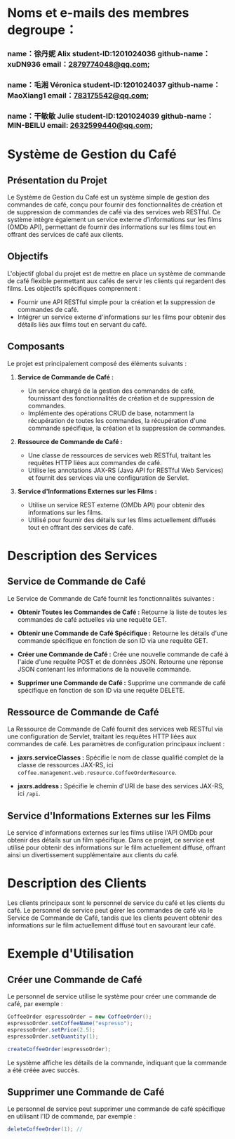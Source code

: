 # Noms et e-mails des membres degroupe：
### name：徐丹妮 Alix      student-ID:1201024036   github-name：xuDN936    email：2879774048@qq.com; 
### name：毛湘   Véronica  student-ID:1201024037   github-name：MaoXiang1  email：783175542@qq.com;
### name：干敏敏 Julie     student-ID:1201024039   github-name：MIN-BEILU  email: 2632599440@qq.com;

# Système de Gestion du Café

## Présentation du Projet

Le Système de Gestion du Café est un système simple de gestion des commandes de café, conçu pour fournir des fonctionnalités de création et de suppression de commandes de café via des services web RESTful. Ce système intègre également un service externe d'informations sur les films (OMDb API), permettant de fournir des informations sur les films tout en offrant des services de café aux clients.

## Objectifs

L'objectif global du projet est de mettre en place un système de commande de café flexible permettant aux cafés de servir les clients qui regardent des films. Les objectifs spécifiques comprennent :

- Fournir une API RESTful simple pour la création et la suppression de commandes de café.
- Intégrer un service externe d'informations sur les films pour obtenir des détails liés aux films tout en servant du café.

## Composants

Le projet est principalement composé des éléments suivants :

1. **Service de Commande de Café :**
   - Un service chargé de la gestion des commandes de café, fournissant des fonctionnalités de création et de suppression de commandes.
   - Implémente des opérations CRUD de base, notamment la récupération de toutes les commandes, la récupération d'une commande spécifique, la création et la suppression de commandes.

2. **Ressource de Commande de Café :**
   - Une classe de ressources de services web RESTful, traitant les requêtes HTTP liées aux commandes de café.
   - Utilise les annotations JAX-RS (Java API for RESTful Web Services) et fournit des services via une configuration de Servlet.

3. **Service d'Informations Externes sur les Films :**
   - Utilise un service REST externe (OMDb API) pour obtenir des informations sur les films.
   - Utilisé pour fournir des détails sur les films actuellement diffusés tout en offrant des services de café.

# Description des Services

## Service de Commande de Café

Le Service de Commande de Café fournit les fonctionnalités suivantes :

- **Obtenir Toutes les Commandes de Café :** Retourne la liste de toutes les commandes de café actuelles via une requête GET.

- **Obtenir une Commande de Café Spécifique :** Retourne les détails d'une commande spécifique en fonction de son ID via une requête GET.

- **Créer une Commande de Café :** Crée une nouvelle commande de café à l'aide d'une requête POST et de données JSON. Retourne une réponse JSON contenant les informations de la nouvelle commande.

- **Supprimer une Commande de Café :** Supprime une commande de café spécifique en fonction de son ID via une requête DELETE.

## Ressource de Commande de Café

La Ressource de Commande de Café fournit des services web RESTful via une configuration de Servlet, traitant les requêtes HTTP liées aux commandes de café. Les paramètres de configuration principaux incluent :

- **jaxrs.serviceClasses :** Spécifie le nom de classe qualifié complet de la classe de ressources JAX-RS, ici `coffee.management.web.resource.CoffeeOrderResource`.

- **jaxrs.address :** Spécifie le chemin d'URI de base des services JAX-RS, ici `/api`.

## Service d'Informations Externes sur les Films

Le service d'informations externes sur les films utilise l'API OMDb pour obtenir des détails sur un film spécifique. Dans ce projet, ce service est utilisé pour obtenir des informations sur le film actuellement diffusé, offrant ainsi un divertissement supplémentaire aux clients du café.

# Description des Clients

Les clients principaux sont le personnel de service du café et les clients du café. Le personnel de service peut gérer les commandes de café via le Service de Commande de Café, tandis que les clients peuvent obtenir des informations sur le film actuellement diffusé tout en savourant leur café.

# Exemple d'Utilisation

## Créer une Commande de Café

Le personnel de service utilise le système pour créer une commande de café, par exemple :

```java
CoffeeOrder espressoOrder = new CoffeeOrder();
espressoOrder.setCoffeeName("espresso");
espressoOrder.setPrice(2.5);
espressoOrder.setQuantity(1);

createCoffeeOrder(espressoOrder);
```

Le système affiche les détails de la commande, indiquant que la commande a été créée avec succès.

## Supprimer une Commande de Café

Le personnel de service peut supprimer une commande de café spécifique en utilisant l'ID de commande, par exemple :

```java
deleteCoffeeOrder(1); //
```
